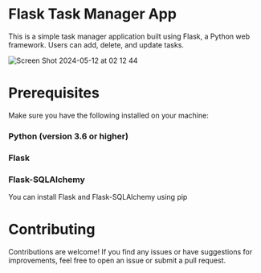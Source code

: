 # Flask Task Manager App
This is a simple task manager application built using Flask, a Python web framework. Users can add, delete, and update tasks.

![Screen Shot 2024-05-12 at 02 12 44](https://github.com/Moe131/Task-manager/assets/65834335/7ca95725-2a55-45dd-ba90-11f5ad6b617b)

# Prerequisites
Make sure you have the following installed on your machine:

### Python (version 3.6 or higher)
### Flask
### Flask-SQLAlchemy
You can install Flask and Flask-SQLAlchemy using pip

# Contributing
Contributions are welcome! If you find any issues or have suggestions for improvements, feel free to open an issue or submit a pull request.
